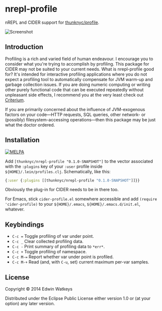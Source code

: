 # nrepl-profile

nREPL and CIDER support for
[thunknyc/profile](http://github.com/thunknyc/profile).

![Screenshot](https://raw.github.com/thunknyc/nrepl-profile/master/doc/profile-screenshot.png)

## Introduction

Profiling is a rich and varied field of human endeavour. I
encourage you to consider what you're trying to accomplish by
profiling. This package for CIDER may not be suited to your current
needs. What is nrepl-profile good for? It's intended for
interactive profiling applications where you do not expect a
profiling tool to automatically compensate for JVM warm-up and
garbage collection issues. If you are doing numeric computing or
writing other purely functional code that can be executed
repeatedly without unpleasant side effects, I recommend you at the
very least check out [Criterium](https://github.com/hugoduncan/criterium).

If you are primarily concerned about the influence of JVM-exogenous
factors on your code—HTTP requests, SQL queries, other network- or
(possibly) filesystem-accessing operations—then this package may be
just what the doctor ordered.

## Installation

[![MELPA](http://melpa.org/packages/cider-profile-badge.svg)](http://melpa.org/#/cider-profile)

Add `[thunknyc/nrepl-profile "0.1.0-SNAPSHOT"]` to the vector
associated with the `:plugins` key of your `:user` profile inside
`${HOME}/.lein/profiles.clj`. Schematically, like this:

```clojure
{:user {:plugins [[thunknyc/nrepl-profile "0.1.0-SNAPSHOT"]]}}
```

Obviously the plug-in for CIDER needs to be in there too.

For Emacs, stick `cider-profile.el` somewhere accessible and add
`(require 'cider-profile)` to your `${HOME}/.emacs`,
`${HOME}/.emacs.d/init.el`, whatever.

## Keybindings

* `C-c =` Toggle profiling of var under point.
* `C-c _` Clear collected profiling data.
* `C-c -` Print summary of profiling data to `*err*`.
* `C-c +` Toggle profiling of namespace.
* `C-c M-=` Report whether var under point is profiled.
* `C-c M-+` Read (and, with `C-u`, set) current maximum per-var samples.

## License

Copyright © 2014 Edwin Watkeys

Distributed under the Eclipse Public License either version 1.0 or (at
your option) any later version.
